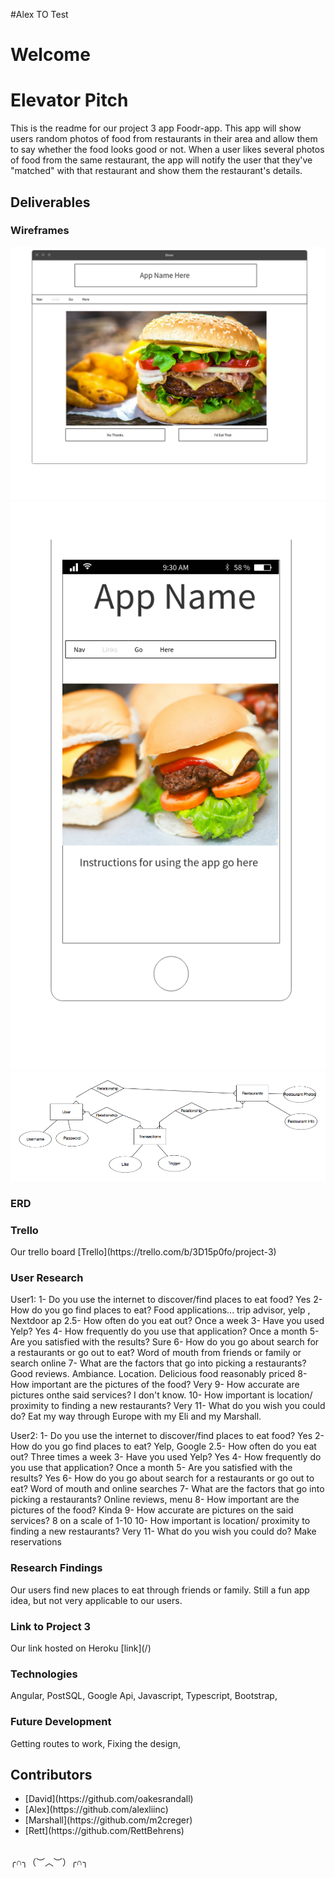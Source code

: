 #Alex TO Test
# Welcome

# Elevator Pitch
This is the readme for our project 3 app Foodr-app.  This app will show users random photos of food from restaurants in their area and allow them to say whether the food looks good or not.  When a user likes several photos of food from the same restaurant, the app will notify the user that they've "matched" with that restaurant and show them the restaurant's details.

## Deliverables

### Wireframes
![Wireframes](/wireframe/Desktop_View.png "Desktop_View")
![Wireframes](/wireframe/Mobile_View.png "Mobile_View")
![Wireframes](/wireframe/erdplus-diagram.png "ERD")

### ERD

### Trello
<p> Our trello board [Trello](https://trello.com/b/3D15p0fo/project-3)</p>

### User Research
User1:
1- Do you use the internet to discover/find places to eat food? Yes
2- How do you go find places to eat? Food applications... trip advisor, yelp , Nextdoor ap
2.5- How often do you eat out? Once a week
3- Have you used Yelp? Yes
4- How frequently do you use that application? Once a month
5- Are you satisfied with the results? Sure
6- How do you go about search for a restaurants or go out to eat? Word of mouth from friends or family or search online
7- What are the factors that go into picking a restaurants? Good reviews. Ambiance. Location. Delicious food reasonably priced
8- How important are the pictures of the food? Very
9- How accurate are pictures onthe said services? I don't know.
10- How important is location/ proximity to finding a new restaurants? Very
11- What do you wish you could do? Eat my way through Europe with my Eli and my Marshall.

User2:
1- Do you use the internet to discover/find places to eat food? Yes
2- How do you go find places to eat? Yelp, Google
2.5- How often do you eat out? Three times a week
3- Have you used Yelp? Yes
4- How frequently do you use that application? Once a month
5- Are you satisfied with the results? Yes
6- How do you go about search for a restaurants or go out to eat? Word of mouth and online searches
7- What are the factors that go into picking a restaurants? Online reviews, menu
8- How important are the pictures of the food? Kinda
9- How accurate are pictures on the said services? 8 on a scale of 1-10
10- How important is location/ proximity to finding a new restaurants? Very
11- What do you wish you could do? Make reservations

### Research Findings
Our users find new places to eat through friends or family. Still a fun app idea, but not very applicable to our users.

### Link to Project 3
<p> Our link hosted on Heroku [link](/)</p>

### Technologies
Angular,
PostSQL,
Google Api,
Javascript,
Typescript,
Bootstrap,


### Future Development
Getting routes to work,
Fixing the design,


## Contributors
<ul>
  <li>[David](https://github.com/oakesrandall)</li>
  <li>[Alex](https://github.com/alexliinc)</li>
  <li>[Marshall](https://github.com/m2creger)</li>
  <li>[Rett](https://github.com/RettBehrens)</li>
</ul>

<br>
╭∩╮（︶︿︶）╭∩╮
</br>

